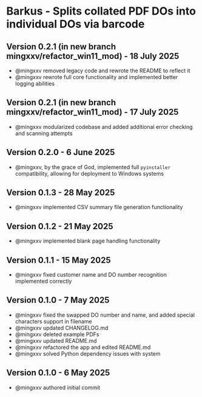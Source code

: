 # Barkus - Splits collated PDF DOs into individual DOs via barcode

## Version 0.2.1 (in new branch mingxxv/refactor_win11_mod) - 18 July 2025
- @mingxxv removed legacy code and rewrote the README to reflect it
- @mingxxv rewrote full core functionality and implemented better logging abilities

## Version 0.2.1 (in new branch mingxxv/refactor_win11_mod) - 17 July 2025
- @mingxxv modularized codebase and added additional error checking and scanning attempts

## Version 0.2.0 - 6 June 2025
- @mingxxv, by the grace of God, implemented full `pyinstaller` compatibility, allowing for deployment to Windows systems

## Version 0.1.3 - 28 May 2025
- @mingxxv implemented CSV summary file generation functionality

## Version 0.1.2 - 21 May 2025
- @mingxxv implemented blank page handling functionality

## Version 0.1.1 - 15 May 2025
- @mingxxv fixed customer name and DO number recognition implemented correctly

## Version 0.1.0 - 7 May 2025
- @mingxxv fixed the swapped DO number and name, and added special characters support in filename
- @mingxxv updated CHANGELOG.md
- @mingxxv deleted example PDFs
- @mingxxv updated README.md
- @mingxxv refactored the app and edited README.md
- @mingxxv solved Python dependency issues with system

## Version 0.1.0 - 6 May 2025
- @mingxxv authored initial commit
